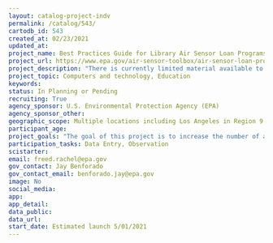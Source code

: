 ```yaml
---
layout: catalog-project-indv
permalink: /catalog/543/
cartodb_id: 543
created_at: 02/23/2021
updated_at: 
project_name: Best Practices Guide for Library Air Sensor Loan Programs
project_url: https://www.epa.gov/air-sensor-toolbox/air-sensor-loan-programs
project_description: "There is currently limited material available to the public on how to use lower cost air sensors in community settings. This project will create curricula and training materials that can be used by non-technical staff in a school, library or other community setting to explain how the public can use sensors to collect data about air pollution in their neighborhood. EPA will compile a 'Best Practices' guide that draws on lessons learned from several EPA sponsored air sensor loan programs across the U.S. that pilot and evaluate an air sensor loan program. The guide will include sensor curriculum for youth and adults and other transferable materials like startup guides, a resource guide, and instructional videos for organizations starting their own air sensor loan program. A virtual 'science fair' event is planned that will bring together the community participants from different library loan programs to share lessons learned and user experiences."
project_topic: Computers and technology, Education
keywords: 
status: In Planning or Pending
recruiting: True
agency_sponsor: U.S. Environmental Protection Agency (EPA)
agency_sponsor_other: 
geographic_scope: Multiple locations including Los Angeles in Region 9, tribal communities in Region 10, and rural and suburban communities in Region 5
participant_age: 
project_goals: "The goal of this project is to increase the number of air sensors available to communities, particularly in areas that might not otherwise have access to these tools, to build air pollution awareness and awareness around how to manage individual exposure to improve one's health and well-being."
participation_tasks: Data Entry, Observation
scistarter: 
email: freed.rachel@epa.gov
gov_contact: Jay Benforado
gov_contact_email: benforado.jay@epa.gov
image: No
social_media: 
app: 
app_detail: 
data_public: 
data_url: 
start_date: Estimated launch 5/01/2021
---
```


